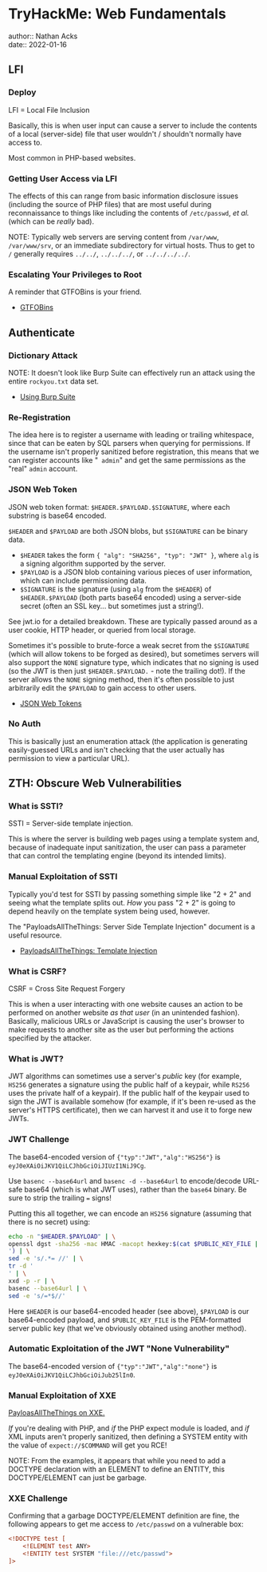 # TryHackMe: Web Fundamentals

author:: Nathan Acks  
date:: 2022-01-16

## LFI

### Deploy

LFI = Local File Inclusion

Basically, this is when user input can cause a server to include the contents of a local (server-side) file that user wouldn't / shouldn't normally have access to.

Most common in PHP-based websites.

### Getting User Access via LFI

The effects of this can range from basic information disclosure issues (including the source of PHP files) that are most useful during reconnaissance to things like including the contents of `/etc/passwd`, *et al.* (which can be *really* bad).

NOTE: Typically web servers are serving content from `/var/www`, `/var/www/srv`, or an immediate subdirectory for virtual hosts. Thus to get to `/` generally requires `../../`, `../../../`, or `../../../../`.

### Escalating Your Privileges to Root

A reminder that GTFOBins is your friend.

* [GTFOBins](https://gtfobins.github.io/)

## Authenticate

### Dictionary Attack

NOTE: It doesn't look like Burp Suite can effectively run an attack using the entire `rockyou.txt` data set.

* [Using Burp Suite](../notes/burp-suite.md)

### Re-Registration

The idea here is to register a username with leading or trailing whitespace, since that can be eaten by SQL parsers when querying for permissions. If the username isn't properly sanitized before registration, this means that we can register accounts like "` admin`" and get the same permissions as the "real" `admin` account.

### JSON Web Token

JSON web token format: `$HEADER.$PAYLOAD.$SIGNATURE`, where each substring is base64 encoded.

`$HEADER` and `$PAYLOAD` are both JSON blobs, but `$SIGNATURE` can be binary data.

* `$HEADER` takes the form `{ "alg": "SHA256", "typ": "JWT" }`, where `alg` is a signing algorithm supported by the server.
* `$PAYLOAD` is a JSON blob containing various pieces of user information, which can include permissioning data.
* `$SIGNATURE` is the signature (using `alg` from the `$HEADER`) of `$HEADER.$PAYLOAD` (both parts base64 encoded) using a server-side secret (often an SSL key... but sometimes just a string!).

See jwt.io for a detailed breakdown. These are typically passed around as a user cookie, HTTP header, or queried from local storage.

Sometimes it's possible to brute-force a weak secret from the `$SIGNATURE` (which will allow tokens to be forged as desired), but sometimes servers will also support the `NONE` signature type, which indicates that no signing is used (so the JWT is then just `$HEADER.$PAYLOAD.` - note the trailing dot!). If the server allows the `NONE` signing method, then it's often possible to just arbitrarily edit the `$PAYLOAD` to gain access to other users.

* [JSON Web Tokens](https://jwt.io)

### No Auth

This is basically just an enumeration attack (the application is generating easily-guessed URLs and isn't checking that the user actually has permission to view a particular URL).

## ZTH: Obscure Web Vulnerabilities

### What is SSTI?

SSTI = Server-side template injection.

This is where the server is building web pages using a template system and, because of inadequate input sanitization, the user can pass a parameter that can control the templating engine (beyond its intended limits).

### Manual Exploitation of SSTI

Typically you'd test for SSTI by passing something simple like "2 + 2" and seeing what the template splits out. *How* you pass "2 + 2" is going to depend heavily on the template system being used, however.

The "PayloadsAllTheThings: Server Side Template Injection" document is a useful resource.

* [PayloadsAllTheThings: Template Injection](https://github.com/swisskyrepo/PayloadsAllTheThings/tree/master/Server%20Side%20Template%20Injection)

### What is CSRF?

CSRF = Cross Site Request Forgery

This is when a user interacting with one website causes an action to be performed on another website *as that user* (in an unintended fashion). Basically, malicious URLs or JavaScript is causing the user's browser to make requests to another site as the user but performing the actions specified by the attacker.

### What is JWT?

JWT algorithms can sometimes use a server's *public* key (for example, `HS256` generates a signature using the public half of a keypair, while `RS256` uses the private half of a keypair). If the public half of the keypair used to sign the JWT is available somehow (for example, if it's been re-used as the server's HTTPS certificate), then we can harvest it and use it to forge new JWTs.

### JWT Challenge

The base64-encoded version of `{"typ":"JWT","alg":"HS256"}` is `eyJ0eXAiOiJKV1QiLCJhbGciOiJIUzI1NiJ9Cg`. 

Use `basenc --base64url` and `basenc -d --base64url` to encode/decode URL-safe base64 (which is what JWT uses), rather than the `base64` binary. Be sure to strip the trailing `=` signs!

Putting this all together, we can encode an `HS256` signature (assuming that there is no secret) using:

```bash
echo -n "$HEADER.$PAYLOAD" | \
openssl dgst -sha256 -mac HMAC -macopt hexkey:$(cat $PUBLIC_KEY_FILE | xxd -p | tr -d '
') | \
sed -e 's/.*= //' | \
tr -d '
' | \
xxd -p -r | \
basenc --base64url | \
sed -e 's/=*$//'
```

Here `$HEADER` is our base64-encoded header (see above), `$PAYLOAD` is our base64-encoded payload, and `$PUBLIC_KEY_FILE` is the PEM-formatted server public key (that we've obviously obtained using another method).

### Automatic Exploitation of the JWT "None Vulnerability"

The base64-encoded version of `{"typ":"JWT","alg":"none"}` is `eyJ0eXAiOiJKV1QiLCJhbGciOiJub25lIn0`.

### Manual Exploitation of XXE

[PayloasAllTheThings on XXE.](https://github.com/swisskyrepo/PayloadsAllTheThings/tree/master/XXE%20Injection)

*If* you're dealing with PHP, and *if* the PHP expect module is loaded, and *if* XML inputs aren't properly sanitized, then defining a SYSTEM entity with the value of `expect://$COMMAND` will get you RCE!

NOTE: From the examples, it appears that while you need to add a DOCTYPE declaration with an ELEMENT to define an ENTITY, this DOCTYPE/ELEMENT can just be garbage.

### XXE Challenge

Confirming that a garbage DOCTYPE/ELEMENT definition are fine, the following appears to get me access to `/etc/passwd` on a vulnerable box:

```xml
<!DOCTYPE test [
	<!ELEMENT test ANY>
	<!ENTITY test SYSTEM "file:///etc/passwd">
]>
```
